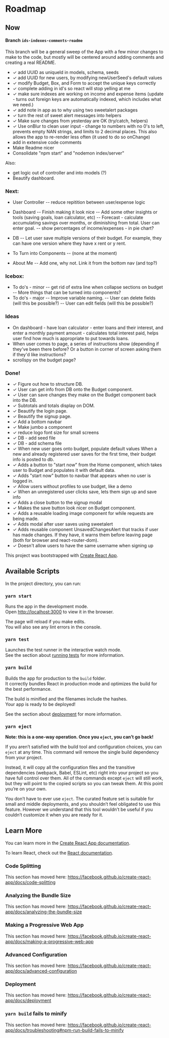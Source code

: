 # Roadmap

## Now
#### Branch `ids-indexes-comments-readme`
This branch will be a general sweep of the App with a few minor changes to make to the code, but mostly will be centered around adding comments and creating a real README.

- ✓ add UUID as uniqueId in models, schema, seeds
- ✓ add UUID for new users, by modifying newUserSeed's default values
- ✓ modify Budget, Box, and Form to accept the unique keys correctly
- ✓ complete adding in id's so react will stop yelling at me
- ✓ make sure indexes are working on income and expense items (update - turns out foreign keys are automatically indexed, which includes what we need.)
- ✓ add note in app as to why using two sweetalert packages
- ✓ turn the rest of sweet alert messages into helpers
- ✓ Make sure changes from yesterday are OK (try/catch, helpers)
- ✓ Use onBlur to clean user input - change to numbers with no 0's to left, prevents empty NAN strings, and limits to 2 decimal places.  This also allows the app to re-render less often (it used to do so onChange)
- add in extensive code comments
- Make Readme nicer
- Consolidate "npm start" and "nodemon index/server"



Also:
- get logic out of controller and into models (?)
- Beautify dashboard.

### Next:
- User Controller
-- reduce repitition between user/expense logic

- Dashboard
-- Finish making it look nice
-- Add some other insights or tools (saving goals, loan calculator, etc)
-- Forecast - calculate accumulating savings over months, or diminishing from total.  User can enter goal.
-- show percentages of income/expenses - in pie chart?

- DB
-- Let user save multiple versions of their budget.  For example, they can have one version where they have x rent or y rent.

- To Turn into Components
-- (none at the moment)

- About Me
-- Add one, why not.  Link it from the bottom nav (and top?)



### Icebox:
- To do's - minor
-- get rid of extra line when collapse sections on budget
-- More things that can be turned into components?
- To do's - major
-- Improve variable naming.
-- User can delete fields (will this be possible?)
-- User can edit fields (will this be possible?)



### Ideas
- On dashboard - have loan calculator - enter loans and their interest, and enter a monthly payment amount - calculates total interest paid, helps user find how much is appropriate to put towards loans.
- When user comes to page, a series of instructions show (depending if they've been there before?  Or a button in corner of screen asking them if they'd like instructions?
- scrollspy on the budget page?

### Done!
- ✓ Figure out how to structure DB.
- ✓ User can get info from DB onto the Budget component.
- ✓ User can save changes they make on the Budget component back into the DB.
- ✓ Subtotals and totals display on DOM.
- ✓ Beautify the login page.
- ✓ Beautify the signup page.
- ✓ Add a bottom navbar
- ✓ Make jumbo a component
- ✓ reduce logo font size for small screens
- ✓ DB - add seed file
- ✓ DB - add schema file
- ✓ When new user goes onto budget, populate default values
 When a new and already registered user saves for the first time, their budget info is posted to db.
- ✓ Adds a button to "start now" from the Home component, which takes user to Budget and populates it with default data.
- ✓ Adds "start now" button to navbar that appears when no user is logged in.
- ✓ Allow users without profiles to use budget, like a demo
- ✓ When an unregistered user clicks save, lets them sign up and save info
- ✓ Adds a close button to the signup modal
- ✓ Makes the save button look nicer on Budget component.
- ✓ Adds a reusable loading image component for while requests are being made.
- ✓ Adds modal after user saves using sweetalert
- ✓ Adds reusable component UnsavedChangesAlert that tracks if user has made changes. If they have, it warns them before leaving page (both for browser and react-router-dom).
- ✓ Doesn't allow users to have the same username when signing up



This project was bootstrapped with [Create React App](https://github.com/facebook/create-react-app).

## Available Scripts

In the project directory, you can run:

### `yarn start`

Runs the app in the development mode.<br />
Open [http://localhost:3000](http://localhost:3000) to view it in the browser.

The page will reload if you make edits.<br />
You will also see any lint errors in the console.

### `yarn test`

Launches the test runner in the interactive watch mode.<br />
See the section about [running tests](https://facebook.github.io/create-react-app/docs/running-tests) for more information.

### `yarn build`

Builds the app for production to the `build` folder.<br />
It correctly bundles React in production mode and optimizes the build for the best performance.

The build is minified and the filenames include the hashes.<br />
Your app is ready to be deployed!

See the section about [deployment](https://facebook.github.io/create-react-app/docs/deployment) for more information.

### `yarn eject`

**Note: this is a one-way operation. Once you `eject`, you can’t go back!**

If you aren’t satisfied with the build tool and configuration choices, you can `eject` at any time. This command will remove the single build dependency from your project.

Instead, it will copy all the configuration files and the transitive dependencies (webpack, Babel, ESLint, etc) right into your project so you have full control over them. All of the commands except `eject` will still work, but they will point to the copied scripts so you can tweak them. At this point you’re on your own.

You don’t have to ever use `eject`. The curated feature set is suitable for small and middle deployments, and you shouldn’t feel obligated to use this feature. However we understand that this tool wouldn’t be useful if you couldn’t customize it when you are ready for it.

## Learn More

You can learn more in the [Create React App documentation](https://facebook.github.io/create-react-app/docs/getting-started).

To learn React, check out the [React documentation](https://reactjs.org/).

### Code Splitting

This section has moved here: https://facebook.github.io/create-react-app/docs/code-splitting

### Analyzing the Bundle Size

This section has moved here: https://facebook.github.io/create-react-app/docs/analyzing-the-bundle-size

### Making a Progressive Web App

This section has moved here: https://facebook.github.io/create-react-app/docs/making-a-progressive-web-app

### Advanced Configuration

This section has moved here: https://facebook.github.io/create-react-app/docs/advanced-configuration

### Deployment

This section has moved here: https://facebook.github.io/create-react-app/docs/deployment

### `yarn build` fails to minify

This section has moved here: https://facebook.github.io/create-react-app/docs/troubleshooting#npm-run-build-fails-to-minify
